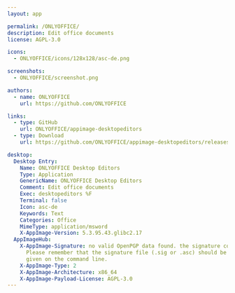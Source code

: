 ```yaml
---
layout: app

permalink: /ONLYOFFICE/
description: Edit office documents
license: AGPL-3.0

icons:
  - ONLYOFFICE/icons/128x128/asc-de.png

screenshots:
  - ONLYOFFICE/screenshot.png

authors:
  - name: ONLYOFFICE
    url: https://github.com/ONLYOFFICE

links:
  - type: GitHub
    url: ONLYOFFICE/appimage-desktopeditors
  - type: Download
    url: https://github.com/ONLYOFFICE/appimage-desktopeditors/releases

desktop:
  Desktop Entry:
    Name: ONLYOFFICE Desktop Editors
    Type: Application
    GenericName: ONLYOFFICE Desktop Editors
    Comment: Edit office documents
    Exec: desktopeditors %F
    Terminal: false
    Icon: asc-de
    Keywords: Text
    Categories: Office
    MimeType: application/msword
    X-AppImage-Version: 5.3.95.43.glibc2.17
  AppImageHub:
    X-AppImage-Signature: no valid OpenPGP data found. the signature could not be verified.
      Please remember that the signature file (.sig or .asc) should be the first file
      given on the command line.
    X-AppImage-Type: 2
    X-AppImage-Architecture: x86_64
    X-AppImage-Payload-License: AGPL-3.0
---
```

